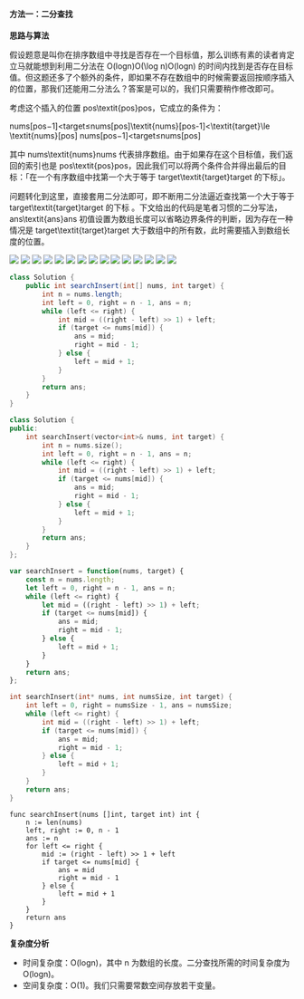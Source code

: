 ﻿#### 方法一：二分查找

**思路与算法**

假设题意是叫你在排序数组中寻找是否存在一个目标值，那么训练有素的读者肯定立马就能想到利用二分法在 O(log⁡n)O(\\log n)O(logn) 的时间内找到是否存在目标值。但这题还多了个额外的条件，即如果不存在数组中的时候需要返回按顺序插入的位置，那我们还能用二分法么？答案是可以的，我们只需要稍作修改即可。

考虑这个插入的位置 pos\\textit{pos}pos，它成立的条件为：

nums\[pos−1\]<target≤nums\[pos\]\\textit{nums}\[pos-1\]<\\textit{target}\\le \\textit{nums}\[pos\] nums\[pos−1\]<target≤nums\[pos\]

其中 nums\\textit{nums}nums 代表排序数组。由于如果存在这个目标值，我们返回的索引也是 pos\\textit{pos}pos，因此我们可以将两个条件合并得出最后的目标：「在一个有序数组中找第一个大于等于 target\\textit{target}target 的下标」。

问题转化到这里，直接套用二分法即可，即不断用二分法逼近查找第一个大于等于 target\\textit{target}target 的下标 。下文给出的代码是笔者习惯的二分写法，ans\\textit{ans}ans 初值设置为数组长度可以省略边界条件的判断，因为存在一种情况是 target\\textit{target}target 大于数组中的所有数，此时需要插入到数组长度的位置。

![](./assets/img/Solution0035_2_01.png)
![](./assets/img/Solution0035_2_02.png)
![](./assets/img/Solution0035_2_03.png)
![](./assets/img/Solution0035_2_04.png)
![](./assets/img/Solution0035_2_05.png)
![](./assets/img/Solution0035_2_06.png)
![](./assets/img/Solution0035_2_07.png)
![](./assets/img/Solution0035_2_08.png)
![](./assets/img/Solution0035_2_09.png)
![](./assets/img/Solution0035_2_10.png)
![](./assets/img/Solution0035_2_11.png)
![](./assets/img/Solution0035_2_12.png)
![](./assets/img/Solution0035_2_13.png)
![](./assets/img/Solution0035_2_14.png)
![](./assets/img/Solution0035_2_15.png)

```Java
class Solution {
    public int searchInsert(int[] nums, int target) {
        int n = nums.length;
        int left = 0, right = n - 1, ans = n;
        while (left <= right) {
            int mid = ((right - left) >> 1) + left;
            if (target <= nums[mid]) {
                ans = mid;
                right = mid - 1;
            } else {
                left = mid + 1;
            }
        }
        return ans;
    }
}
```

```C++
class Solution {
public:
    int searchInsert(vector<int>& nums, int target) {
        int n = nums.size();
        int left = 0, right = n - 1, ans = n;
        while (left <= right) {
            int mid = ((right - left) >> 1) + left;
            if (target <= nums[mid]) {
                ans = mid;
                right = mid - 1;
            } else {
                left = mid + 1;
            }
        }
        return ans;
    }
};
```

```JavaScript
var searchInsert = function(nums, target) {
    const n = nums.length;
    let left = 0, right = n - 1, ans = n;
    while (left <= right) {
        let mid = ((right - left) >> 1) + left;
        if (target <= nums[mid]) {
            ans = mid;
            right = mid - 1;
        } else {
            left = mid + 1;
        }
    }
    return ans;
};
```

```C
int searchInsert(int* nums, int numsSize, int target) {
    int left = 0, right = numsSize - 1, ans = numsSize;
    while (left <= right) {
        int mid = ((right - left) >> 1) + left;
        if (target <= nums[mid]) {
            ans = mid;
            right = mid - 1;
        } else {
            left = mid + 1;
        }
    }
    return ans;
}
```

```Golang
func searchInsert(nums []int, target int) int {
    n := len(nums)
    left, right := 0, n - 1
    ans := n
    for left <= right {
        mid := (right - left) >> 1 + left
        if target <= nums[mid] {
            ans = mid
            right = mid - 1
        } else {
            left = mid + 1
        }
    }
    return ans
}
```

**复杂度分析**

-   时间复杂度：O(logn)，其中 n 为数组的长度。二分查找所需的时间复杂度为 O(logn)。
-   空间复杂度：O(1)。我们只需要常数空间存放若干变量。
